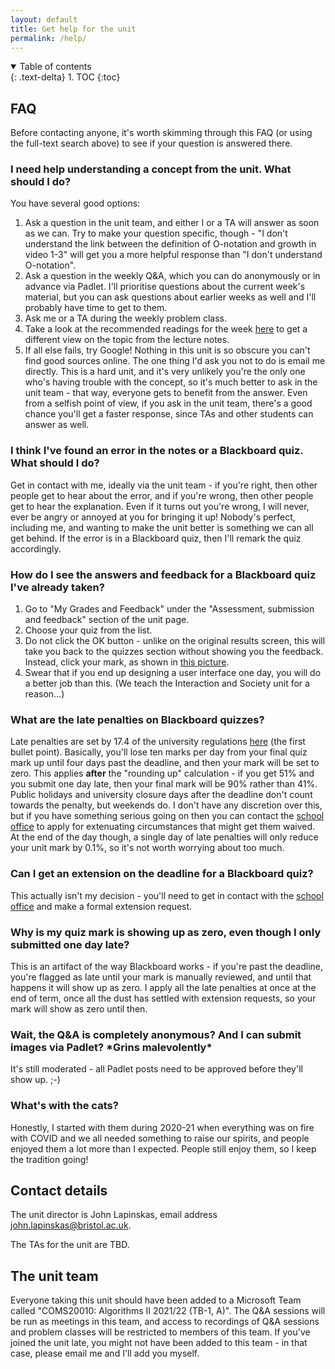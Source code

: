 ```yaml
---
layout: default
title: Get help for the unit
permalink: /help/
---
```

<details open markdown="block">
<summary>
Table of contents
</summary>
{: .text-delta}
1. TOC
{:toc}
</details>

## FAQ

Before contacting anyone, it's worth skimming through this FAQ (or using the full-text search above) to see if your question is answered there.

### I need help understanding a concept from the unit. What should I do?

You have several good options:
1. Ask a question in the unit team, and either I or a TA will answer as soon as we can. Try to make your question specific, though - "I don't understand the link between the definition of O-notation and growth in video 1-3" will get you a more helpful response than "I don't understand O-notation".
1. Ask a question in the weekly Q&A, which you can do anonymously or in advance via Padlet. I'll prioritise questions about the current week's material, but you can ask questions about earlier weeks as well and I'll probably have time to get to them.
1. Ask me or a TA during the weekly problem class.
1. Take a look at the recommended readings for the week [here](../readings) to get a different view on the topic from the lecture notes.
1. If all else fails, try Google! Nothing in this unit is so obscure you can't find good sources online.
The one thing I'd ask you not to do is email me directly. This is a hard unit, and it's very unlikely you're the only one who's having trouble with the concept, so it's much better to ask in the unit team - that way, everyone gets to benefit from the answer. Even from a selfish point of view, if you ask in the unit team, there's a good chance you'll get a faster response, since TAs and other students can answer as well. 

### I think I've found an error in the notes or a Blackboard quiz. What should I do?

Get in contact with me, ideally via the unit team - if you're right, then other people get to hear about the error, and if you're wrong, then other people get to hear the explanation. Even if it turns out you're wrong, I will never, ever be angry or annoyed at you for bringing it up! Nobody's perfect, including me, and wanting to make the unit better is something we can all get behind. If the error is in a Blackboard quiz, then I'll remark the quiz accordingly.

### How do I see the answers and feedback for a Blackboard quiz I've already taken?

1. Go to "My Grades and Feedback" under the "Assessment, submission and feedback" section of the unit page.
1. Choose your quiz from the list.
1. Do not click the OK button - unlike on the original results screen, this will take you back to the quizzes section without showing you the feedback. Instead, click your mark, as shown in [this picture](../site_files/feedback_button.png).
1. Swear that if you end up designing a user interface one day, you will do a better job than this. (We teach the Interaction and Society unit for a reason...)

### What are the late penalties on Blackboard quizzes? 

Late penalties are set by 17.4 of the university regulations [here](http://www.bristol.ac.uk/academic-quality/assessment/regulations-and-code-of-practice-for-taught-programmes/penalties/) (the first bullet point). Basically, you'll lose ten marks per day from your final quiz mark up until four days past the deadline, and then your mark will be set to zero. This applies **after** the "rounding up" calculation - if you get 51% and you submit one day late, then your final mark will be 90% rather than 41%. Public holidays and university closure days after the deadline don't count towards the penalty, but weekends do. I don't have any discretion over this, but if you have something serious going on then you can contact the [school office](mailto:coms-info@bristol.ac.uk) to apply for extenuating circumstances that might get them waived. At the end of the day though, a single day of late penalties will only reduce your unit mark by 0.1%, so it's not worth worrying about too much.

### Can I get an extension on the deadline for a Blackboard quiz?

This actually isn't my decision - you'll need to get in contact with the [school office](mailto:coms-info@bristol.ac.uk) and make a formal extension request.

### Why is my quiz mark is showing up as zero, even though I only submitted one day late?

This is an artifact of the way Blackboard works - if you're past the deadline, you're flagged as late until your mark is manually reviewed, and until that happens it will show up as zero. I apply all the late penalties at once at the end of term, once all the dust has settled with extension requests, so your mark will show as zero until then.

### Wait, the Q&A is completely anonymous? And I can submit images via Padlet? \*Grins malevolently\*

It's still moderated - all Padlet posts need to be approved before they'll show up. ;-)

### What's with the cats?

Honestly, I started with them during 2020-21 when everything was on fire with COVID and we all needed something to raise our spirits, and people enjoyed them a lot more than I expected. People still enjoy them, so I keep the tradition going!

## Contact details

The unit director is John Lapinskas, email address [john.lapinskas@bristol.ac.uk](mailto:john.lapinskas@bristol.ac.uk).

The TAs for the unit are TBD.

## The unit team

Everyone taking this unit should have been added to a Microsoft Team called "COMS20010: Algorithms II 2021/22 (TB-1, A)". The Q&A sessions will be run as meetings in this team, and access to recordings of Q&A sessions and problem classes will be restricted to members of this team. If you've joined the unit late, you might not have been added to this team - in that case, please email me and I'll add you myself.